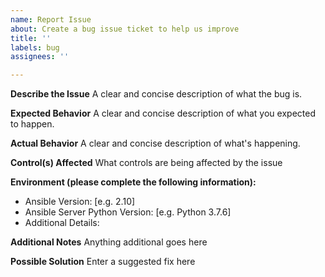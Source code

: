 ```yaml
---
name: Report Issue
about: Create a bug issue ticket to help us improve
title: ''
labels: bug
assignees: ''

---
```


**Describe the Issue**
A clear and concise description of what the bug is.

**Expected Behavior**
A clear and concise description of what you expected to happen.

**Actual Behavior**
A clear and concise description of what's happening.

**Control(s) Affected**
What controls are being affected by the issue

**Environment (please complete the following information):**
 - Ansible Version: [e.g. 2.10] 
 - Ansible Server Python Version: [e.g. Python 3.7.6]
 - Additional Details:

**Additional Notes**
Anything additional goes here

**Possible Solution**
Enter a suggested fix here
